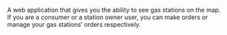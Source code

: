 

A web application that gives you the ability to see gas stations on the map. If you
are a consumer or a station owner user, you can make orders or manage your gas
stations’ orders respectively.
